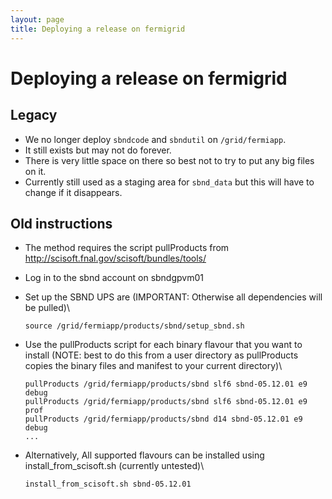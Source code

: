```yaml
---
layout: page
title: Deploying a release on fermigrid
---
```




Deploying a release on fermigrid
====================================================================================



Legacy
--------------------------------

-   We no longer deploy `sbndcode` and `sbndutil` on `/grid/fermiapp`.
-   It still exists but may not do forever.
-   There is very little space on there so best not to try to put any
    big files on it.
-   Currently still used as a staging area for `sbnd_data` but this will
    have to change if it disappears.



Old instructions
----------------------------------------------------

-   The method requires the script pullProducts from
    <http://scisoft.fnal.gov/scisoft/bundles/tools/>

-   Log in to the sbnd account on sbndgpvm01

-   Set up the SBND UPS are (IMPORTANT: Otherwise all dependencies will
    be pulled)\

        source /grid/fermiapp/products/sbnd/setup_sbnd.sh

-   Use the pullProducts script for each binary flavour that you want to
    install (NOTE: best to do this from a user directory as pullProducts
    copies the binary files and manifest to your current directory)\

        pullProducts /grid/fermiapp/products/sbnd slf6 sbnd-05.12.01 e9 debug
        pullProducts /grid/fermiapp/products/sbnd slf6 sbnd-05.12.01 e9 prof
        pullProducts /grid/fermiapp/products/sbnd d14 sbnd-05.12.01 e9 debug
        ...

-   Alternatively, All supported flavours can be installed using
    install\_from\_scisoft.sh (currently untested)\

        install_from_scisoft.sh sbnd-05.12.01
